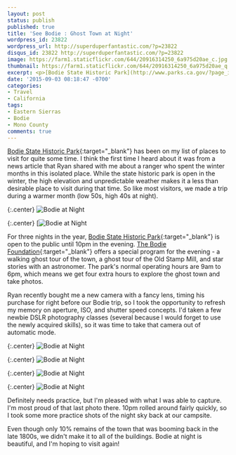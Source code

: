 ```yaml
---
layout: post
status: publish
published: true
title: 'See Bodie : Ghost Town at Night'
wordpress_id: 23822
wordpress_url: http://superduperfantastic.com/?p=23822
disqus_id: 23822 http://superduperfantastic.com/?p=23822
image: https://farm1.staticflickr.com/644/20916314250_6a975d20ae_c.jpg
thumbnail: https://farm1.staticflickr.com/644/20916314250_6a975d20ae_q.jpg
excerpt: <p>[Bodie State Historic Park](http://www.parks.ca.gov/?page_id=509){:target="_blank"} has been on my list of places to visit for quite some time. While the state historic park is open in the winter, the high elevation and unpredictable weather makes it a less than desirable place to visit during that time. So like most visitors, we made a trip during a warmer month (low 50s, high 40s at night).</p>
date: '2015-09-03 08:18:47 -0700'
categories:
- Travel
- California
tags:
- Eastern Sierras
- Bodie
- Mono County
comments: true
---
```

[Bodie State Historic Park](http://www.parks.ca.gov/?page_id=509){:target="_blank"} has been on my list of places to visit for quite some time. I think the first time I heard about it was from a news article that Ryan shared with me about a ranger who spent the winter months in this isolated place. While the state historic park is open in the winter, the high elevation and unpredictable weather makes it a less than desirable place to visit during that time. So like most visitors, we made a trip during a warmer month (low 50s, high 40s at night).

{:.center}
![Bodie at Night](https://farm1.staticflickr.com/644/20916314250_6a975d20ae_c.jpg)  

{:.center}
[![Bodie at Night](https://farm6.staticflickr.com/5815/20916366880_d13803ec86_c.jpg) 

For three nights in the year, [Bodie State Historic Park](http://www.parks.ca.gov/?page_id=509){:target="_blank"} is open to the public until 10pm in the evening. [The Bodie Foundation](http://www.bodiefoundation.org/){:target="_blank"} offers a special program for the evening - a walking ghost tour of the town, a ghost tour of the Old Stamp Mill, and star stories with an astronomer. The park's normal operating hours are 9am to 6pm, which means we get four extra hours to explore the ghost town and take photos.

Ryan recently bought me a new camera with a fancy lens, timing his purchase for right before our Bodie trip, so I took the opportunity to refresh my memory on aperture, ISO, and shutter speed concepts. I'd taken a few newbie DSLR photography classes (several because I would forget to use the newly acquired skills), so it was time to take that camera out of automatic mode.

{:.center}
![Bodie at Night](https://farm6.staticflickr.com/5649/20917675769_e46fa15fdb_c.jpg)

{:.center}
![Bodie at Night](https://farm1.staticflickr.com/577/21104466705_9e13359b0b_c.jpg)

{:.center}
![Bodie at Night](https://farm6.staticflickr.com/5782/20481865464_a863cece6b_c.jpg)

{:.center}
![Bodie at Night](https://farm1.staticflickr.com/597/20916573728_7cb0bb5dce_c.jpg) 

Definitely needs practice, but I'm pleased with what I was able to capture. I'm most proud of that last photo there. 10pm rolled around fairly quickly, so I took some more practice shots of the night sky back at our campsite.

Even though only 10% remains of the town that was booming back in the late 1800s, we didn't make it to all of the buildings. Bodie at night is beautiful, and I'm hoping to visit again!


